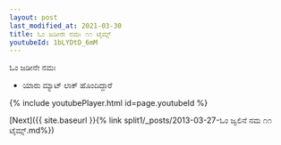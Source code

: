```yaml
---
layout: post
last_modified_at: 2021-03-30
title: ಓಂ ಜಡೀನೇ ನಮಃ ೧೧ ಟೈಮ್ಸ್
youtubeId: 1bLYDtD_6mM
---
```

 
 
 ಓಂ ಜಡೀನೇ ನಮಃ  
 
 -  ಯಾರು ಮ್ಯಾಟ್ ಲಾಕ್ ಹೊಂದಿದ್ದಾರೆ 
 
  
 
  
 
 
 
 
 
 


{% include youtubePlayer.html id=page.youtubeId %}
 
[Next]({{ site.baseurl }}{% link  split1/_posts/2013-03-27-ಓಂ  ಜ್ವಲಿನೆ  ನಮ ೧೧ ಟೈಮ್ಸ್.md%})
 
